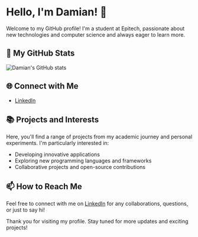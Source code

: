 # Hello, I'm Damian! 👋

Welcome to my GitHub profile! I'm a student at Epitech, passionate about new technologies and computer science and always eager to learn more.

## 🚀 My GitHub Stats

![Damian's GitHub stats](https://github-readme-stats.vercel.app/api?username=AAAYYA&show_icons=true&theme=radical)

## 🌐 Connect with Me

- [LinkedIn](https://www.linkedin.com/in/your-linkedin-profile)

## 📚 Projects and Interests

Here, you'll find a range of projects from my academic journey and personal experiments. I'm particularly interested in:

- Developing innovative applications
- Exploring new programming languages and frameworks
- Collaborative projects and open-source contributions

## 📫 How to Reach Me

Feel free to connect with me on [LinkedIn](https://www.linkedin.com/in/your-linkedin-profile) for any collaborations, questions, or just to say hi!

Thank you for visiting my profile. Stay tuned for more updates and exciting projects!

